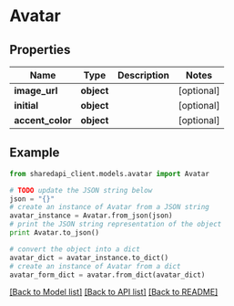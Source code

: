 # Avatar


## Properties
Name | Type | Description | Notes
------------ | ------------- | ------------- | -------------
**image_url** | **object** |  | [optional] 
**initial** | **object** |  | [optional] 
**accent_color** | **object** |  | [optional] 

## Example

```python
from sharedapi_client.models.avatar import Avatar

# TODO update the JSON string below
json = "{}"
# create an instance of Avatar from a JSON string
avatar_instance = Avatar.from_json(json)
# print the JSON string representation of the object
print Avatar.to_json()

# convert the object into a dict
avatar_dict = avatar_instance.to_dict()
# create an instance of Avatar from a dict
avatar_form_dict = avatar.from_dict(avatar_dict)
```
[[Back to Model list]](../README.md#documentation-for-models) [[Back to API list]](../README.md#documentation-for-api-endpoints) [[Back to README]](../README.md)


